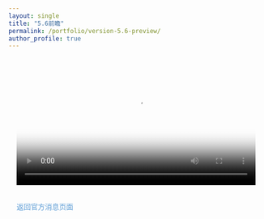 ```yaml
---
layout: single
title: "5.6前瞻"
permalink: /portfolio/version-5.6-preview/
author_profile: true
---
```


<!-- 5.6前瞻视频页面 -->
<div class="video-container" style="display: flex; justify-content: center; margin: 2rem 0; padding: 0 1rem;">
  <video width="100%" max-width="1200px" height="auto" controls poster="{{ site.baseurl }}/images/5.6banben.png">
    <source src="{{ site.baseurl }}/images/5.6banben.mp4" type="video/mp4">
    您的浏览器不支持视频播放，请更新浏览器或使用其他浏览器。
  </video>
</div>

<div style="margin: 2rem auto; max-width: 1200px; padding: 0 1rem; line-height: 1.6;">
  <p><a href="{{ site.baseurl }}/portfolio/" class="back-link">返回官方消息页面</a></p>
</div>

<style>
  .back-link {
    color: #5a9bd5;
    text-decoration: none;
    font-weight: 500;
    transition: color 0.3s ease;
  }
  
  .back-link:hover {
    color: #2d4059;
    text-decoration: underline;
  }
  
  /* 响应式调整 */
  @media (max-width: 768px) {
    .video-container {
      margin: 1rem 0;
    }
  }
</style>
